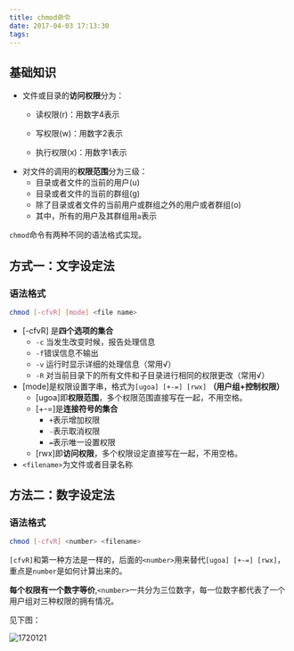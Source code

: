 ```yaml
---
title: chmod命令
date: 2017-04-03 17:13:30
tags:
---
```


## 基础知识

* 文件或目录的**访问权限**分为：
  * 读权限(r)：用数字4表示

  * 写权限(w)：用数字2表示

  * 执行权限(x)：用数字1表示

<!--more-->

* 对文件的调用的**权限范围**分为三级：
  * 目录或者文件的当前的用户(u)
  * 目录或者文件的当前的群组(g)
  * 除了目录或者文件的当前用户或群组之外的用户或者群组(o)
  * 其中，所有的用户及其群组用`a`表示

`chmod`命令有两种不同的语法格式实现。

## 方式一：文字设定法

### 语法格式

```bash
chmod [-cfvR] [mode] <file name>
```

* [-cfvR] 是**四个选项的集合**
  * `-c` 当发生改变时候，报告处理信息
  * `-f`错误信息不输出
  * `-v` 运行时显示详细的处理信息（常用√）
  * `-R` 对当前目录下的所有文件和子目录进行相同的权限更改（常用√）
* [mode]是权限设置字串，格式为`[ugoa] [+-=] [rwx]` **（用户组+控制权限）**
  * [ugoa]即**权限范围**，多个权限范围直接写在一起，不用空格。
  * [+-=]是**连接符号的集合**
    * `+`表示增加权限
    * `-`表示取消权限
    * `=`表示唯一设置权限
  * [rwx]即**访问权限**，多个权限设定直接写在一起，不用空格。
* `<filename>`为文件或者目录名称



## 方法二：数字设定法

### 语法格式

```bash
chmod [-cfvR] <number> <filename>
```

`[cfvR]`和第一种方法是一样的，后面的`<number>`用来替代`[ugoa] [+-=] [rwx]`，重点是`number`是如何计算出来的。

**每个权限有一个数字等价**,`<number>`一共分为三位数字，每一位数字都代表了一个用户组对三种权限的拥有情况。

见下图：

![1720121](~/Pictures/杂图/1720121.jpg)